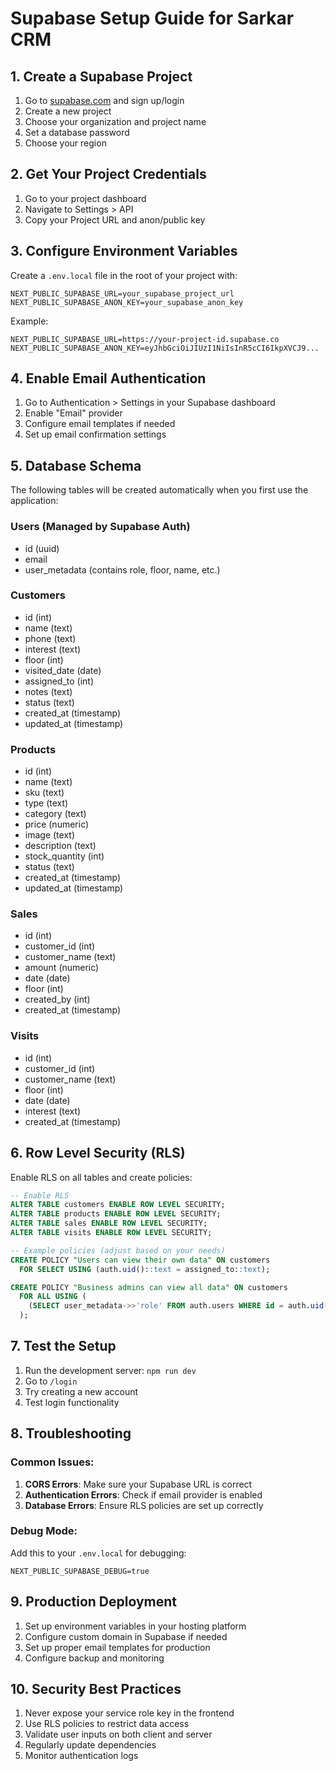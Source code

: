 # Supabase Setup Guide for Sarkar CRM

## 1. Create a Supabase Project

1. Go to [supabase.com](https://supabase.com) and sign up/login
2. Create a new project
3. Choose your organization and project name
4. Set a database password
5. Choose your region

## 2. Get Your Project Credentials

1. Go to your project dashboard
2. Navigate to Settings > API
3. Copy your Project URL and anon/public key

## 3. Configure Environment Variables

Create a `.env.local` file in the root of your project with:

```env
NEXT_PUBLIC_SUPABASE_URL=your_supabase_project_url
NEXT_PUBLIC_SUPABASE_ANON_KEY=your_supabase_anon_key
```

Example:
```env
NEXT_PUBLIC_SUPABASE_URL=https://your-project-id.supabase.co
NEXT_PUBLIC_SUPABASE_ANON_KEY=eyJhbGciOiJIUzI1NiIsInR5cCI6IkpXVCJ9...
```

## 4. Enable Email Authentication

1. Go to Authentication > Settings in your Supabase dashboard
2. Enable "Email" provider
3. Configure email templates if needed
4. Set up email confirmation settings

## 5. Database Schema

The following tables will be created automatically when you first use the application:

### Users (Managed by Supabase Auth)
- id (uuid)
- email
- user_metadata (contains role, floor, name, etc.)

### Customers
- id (int)
- name (text)
- phone (text)
- interest (text)
- floor (int)
- visited_date (date)
- assigned_to (int)
- notes (text)
- status (text)
- created_at (timestamp)
- updated_at (timestamp)

### Products
- id (int)
- name (text)
- sku (text)
- type (text)
- category (text)
- price (numeric)
- image (text)
- description (text)
- stock_quantity (int)
- status (text)
- created_at (timestamp)
- updated_at (timestamp)

### Sales
- id (int)
- customer_id (int)
- customer_name (text)
- amount (numeric)
- date (date)
- floor (int)
- created_by (int)
- created_at (timestamp)

### Visits
- id (int)
- customer_id (int)
- customer_name (text)
- floor (int)
- date (date)
- interest (text)
- created_at (timestamp)

## 6. Row Level Security (RLS)

Enable RLS on all tables and create policies:

```sql
-- Enable RLS
ALTER TABLE customers ENABLE ROW LEVEL SECURITY;
ALTER TABLE products ENABLE ROW LEVEL SECURITY;
ALTER TABLE sales ENABLE ROW LEVEL SECURITY;
ALTER TABLE visits ENABLE ROW LEVEL SECURITY;

-- Example policies (adjust based on your needs)
CREATE POLICY "Users can view their own data" ON customers
  FOR SELECT USING (auth.uid()::text = assigned_to::text);

CREATE POLICY "Business admins can view all data" ON customers
  FOR ALL USING (
    (SELECT user_metadata->>'role' FROM auth.users WHERE id = auth.uid()) = 'business_admin'
  );
```

## 7. Test the Setup

1. Run the development server: `npm run dev`
2. Go to `/login`
3. Try creating a new account
4. Test login functionality

## 8. Troubleshooting

### Common Issues:

1. **CORS Errors**: Make sure your Supabase URL is correct
2. **Authentication Errors**: Check if email provider is enabled
3. **Database Errors**: Ensure RLS policies are set up correctly

### Debug Mode:

Add this to your `.env.local` for debugging:
```env
NEXT_PUBLIC_SUPABASE_DEBUG=true
```

## 9. Production Deployment

1. Set up environment variables in your hosting platform
2. Configure custom domain in Supabase if needed
3. Set up proper email templates for production
4. Configure backup and monitoring

## 10. Security Best Practices

1. Never expose your service role key in the frontend
2. Use RLS policies to restrict data access
3. Validate user inputs on both client and server
4. Regularly update dependencies
5. Monitor authentication logs
